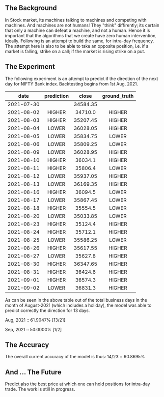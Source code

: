 ## The Background
In Stock market, its machines talking to machines and competing with machines. And machines are not humans! They "think" diffirently; its certain that only a machine can defeat a machine, and not a human. Hence it is important that the algorithms that we create have zero human intervention, ideally. Following is an attempt to build the same, for intra-day frequency. The attempt here is also to be able to take an opposite position, i.e. if a market is falling, strike on a call; if the market is rising strike on a put.

## The Experiment
The following experiment is an attempt to predict if the direction of the next day for NIFTY Bank index. Backtesting begins from 1st Aug, 2021.

date | prediction | close | ground_truth
| :---: | :---: | :---: | :---: | 
| 2021-07-30 |  |  34584.35 | 
 | 2021-08-02 |  HIGHER |    34710.0 |   HIGHER
 |2021-08-03	| HIGHER	  | 35207.45	|  HIGHER
|2021-08-04	| LOWER	 |  36028.05	|  HIGHER
|2021-08-05	| LOWER	  | 35834.75	|  LOWER
|2021-08-06	| LOWER	 |  35809.25	|  LOWER
|2021-08-09	| LOWER	 |  36028.95	|  HIGHER
|2021-08-10	| HIGHER	|   36034.1	 | HIGHER
|2021-08-11	| HIGHER	  | 35806.4	|  LOWER
|2021-08-12	| LOWER	 |  35937.05	|  HIGHER
|2021-08-13	| LOWER	  | 36169.35	|  HIGHER
|2021-08-16	| HIGHER	|   36094.5	|  LOWER
|2021-08-17	| LOWER	 |  35867.45	|  LOWER
|2021-08-18	| HIGHER	 |  35554.5	|  LOWER
|2021-08-20	| LOWER	 |  35033.85	|  LOWER
|2021-08-23	| HIGHER	|   35124.4	 | HIGHER
|2021-08-24	| HIGHER	|   35712.1	 | HIGHER
|2021-08-25	| LOWER	 |  35586.25	 | LOWER
|2021-08-26	| HIGHER	|   35617.55	|  HIGHER
|2021-08-27	| LOWER	 |  35627.8	  |HIGHER
|2021-08-30	| HIGHER	|   36347.65	|  HIGHER
|2021-08-31	| HIGHER	|   36424.6	 | HIGHER
|2021-09-01	| HIGHER	|   36574.3	 | HIGHER
|2021-09-02	| LOWER	 |  36831.3	  |HIGHER


As can be seen in the above table out of the total business days in the month of August-2021 (which includes a holiday), the model was able to predict correctly the direction for 13 days.

Aug, 2021 :: 61.9047% [13/21]

Sep, 2021 :: 50.0000% [1/2]

## The Accuracy
The overall current accuracy of the model is thus: 14/23 = 60.8695%

## And ... The Future
Predict also the best price at which one can hold positions for intra-day trade. The work is still in progress.
